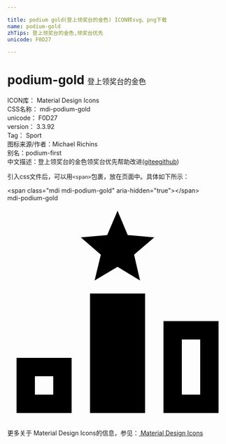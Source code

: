 ```yaml
---

title: podium gold(登上领奖台的金色) ICON转svg、png下载
name: podium-gold
zhTips: 登上领奖台的金色,领奖台优先
unicode: F0D27

---
```


# podium-gold  <small style="font-size: 60%;font-weight: 100">登上领奖台的金色</small>


<div class="detail-page">
<p>
<span>
ICON库：
<span class="badge-secondary badge">Material Design Icons</span> 
</span>
<br/>
<span>
CSS名称：
<span class="badge-secondary badge">mdi-podium-gold</span> 
</span>
<br/>
<span>
unicode：
<span class="badge-secondary badge">F0D27</span> 
</span>
<br/>
<span>
version：
<span class="badge-secondary badge">3.3.92</span> 
</span>
<br/>
<span>Tag：
<span class="badge-light badge">Sport</span>
</span>
<br/>
<span>图标来源/作者：<span class="badge-light badge">Michael Richins</span></span> 
<br/>
<span>别名：<span class="badge-light badge">podium-first</span></span><br/><span class="zh-detail">中文描述：<span class="badge-primary badge">登上领奖台的金色</span><span class="badge-primary badge">领奖台优先</span><span class="help-link"><span>帮助改进</span>(<a href="https://gitee.com/liuwave/icon-helper/edit/master/json/material/podium-gold.json" target="_blank" rel="noopener noreferrer">gitee</a><a href="https://github.com/liuwave/icon-helper/edit/master/json/material/podium-gold.json" target="_blank" rel="noopener noreferrer">github</a></span>)</span><br/>
</p>
</div>
<div class="alert alert-dark">
  <i class="mdi mdi-podium-gold mdi-48px"></i>
  <i class="mdi mdi-podium-gold mdi-36px"></i>
  <i class="mdi mdi-podium-gold mdi-24px"></i>
  <i class="mdi mdi-podium-gold mdi-18px"></i>
</div>
<div>
  <p>引入css文件后，可以用<code>&lt;span&gt;</code>包裹，放在页面中。具体如下所示：    
  </p>
  <div class="alert alert-primary" style="font-size: 14px">
    &lt;span class="mdi mdi-podium-gold" aria-hidden="true"&gt;&lt;/span&gt;
    <copy-btn content='<span class="mdi mdi-podium-gold" aria-hidden="true"></span>'></copy-btn>
  </div>
  <div class="alert alert-secondary">
    <i class="mdi mdi-podium-gold"
    style="font-size: 24px"
    aria-hidden="true"></i> mdi-podium-gold
    <copy-btn content="mdi-podium-gold" btn-title="复制图标名称"></copy-btn>
  </div>
</div>
<div id="svg" class="svg-wrap">
<svg xmlns="http://www.w3.org/2000/svg" viewBox="0 0 24 24"><path d="M12,7.09L14.45,8.58L13.8,5.77L16,3.89L13.11,3.64L12,1L10.87,3.64L8,3.89L10.18,5.77L9.5,8.58L12,7.09M15,23H9V10H15V23M1,17V23H7V17H1M5,21H3V19H5V21M17,13V23H23V13H17M21,21H19V15H21V21Z" /></svg>
</div>
<detail full-name='mdi-podium-gold'></detail>
    
<div><p>更多关于 Material Design Icons的信息，参见：<a target="_blank" href="https://iconhelper.cn/material.html"> Material Design Icons</a>
</p></div>

